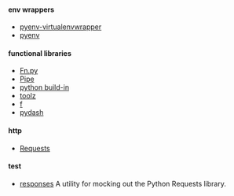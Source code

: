 #### env wrappers
+ [pyenv-virtualenvwrapper][8]
+ [pyenv][9]

#### functional libraries
+ [Fn.py][1]
+ [Pipe][2]
+ [python build-in][3]
+ [toolz][4]
+ [f][5]
+ [pydash][6]

#### http
+ [Requests][7]

#### test
+ [responses][10] A utility for mocking out the Python Requests library.


[1]: https://github.com/kachayev/fn.py
[2]: https://github.com/JulienPalard/Pipe
[3]: https://docs.python.org/3/library/functional.html
[4]: https://github.com/pytoolz/toolz
[5]: https://github.com/igrishaev/f
[6]: https://github.com/dgilland/pydash
[7]: http://docs.python-requests.org/en/master/
[8]: https://github.com/yyuu/pyenv-virtualenvwrapper
[9]: https://github.com/yyuu/pyenv
[10]: https://github.com/getsentry/responses
